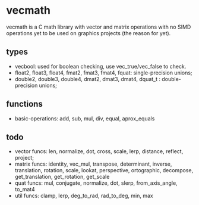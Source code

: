 # vecmath
vecmath is a C math library with vector and matrix operations with no SIMD operations yet to be used on graphics projects (the reason for yet).

## types
* vecbool: used for boolean checking, use vec_true/vec_false to check.
* float2, float3, float4, fmat2, fmat3, fmat4, fquat: single-precision unions;
* double2, double3, double4, dmat2, dmat3, dmat4, dquat_t : double-precision unions;
## functions
* basic-operations: add, sub, mul, div, equal, aprox_equals

## todo
* vector funcs: len, normalize, dot, cross, scale, lerp, distance, reflect, project;
* matrix funcs: identity, vec_mul, transpose, determinant, inverse, translation, rotation, scale, lookat, perspective, ortographic, decompose, get_translation, get_rotation, get_scale
* quat funcs: mul, conjugate, normalize, dot, slerp, from_axis_angle, to_mat4
* util funcs: clamp, lerp, deg_to_rad, rad_to_deg, min, max